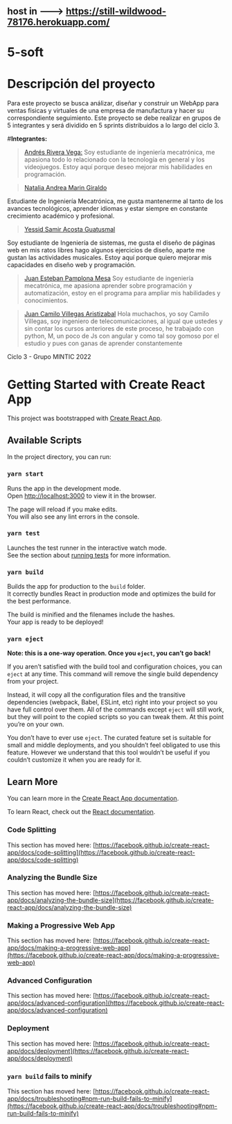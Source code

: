 
## host in ---> https://still-wildwood-78176.herokuapp.com/

# 5-soft
# Descripción del proyecto 

Para este proyecto se busca análizar, diseñar y construir un WebApp para ventas fisicas y virtuales de una empresa de manufactura y hacer su correspondiente seguimiento. Este proyecto se debe realizar en grupos de 5 integrantes y será dividido en 5 sprints distribuidos a lo largo del ciclo 3.



#**Integrantes:**

> [Andrés Rivera Vega:](https://github.com/TeamARV) 
Soy estudiante de ingeniería mecatrónica, me apasiona todo lo relacionado con la tecnología en general y los videojuegos. Estoy aquí porque deseo mejorar mis habilidades en  programación. 

> [Natalia Andrea Marin Giraldo](https://github.com/NataliaMarin490)
 
 Estudiante de Ingeniería Mecatrónica, me gusta mantenerme al tanto de los avances tecnológicos, aprender idiomas y estar siempre en constante crecimiento académico y profesional. 

 > [Yessid Samir Acosta Guatusmal](https://github.com/yesidacosta)
 
Soy estudiante de Ingeniería de sistemas, me gusta el diseño de páginas web en mis ratos libres hago algunos ejercicios
de diseño, aparte me gustan las actividades musicales. Estoy aquí porque quiero mejorar mis capacidades en diseño web y programación.


> [Juan Esteban Pamplona Mesa](https://github.com/JuanEstebanP04)
Soy estudiante de ingeniería mecatrónica, me apasiona aprender sobre programación y automatización, estoy en el programa para ampliar mis habilidades y conocimientos.  

>[Juan Camilo Villegas Aristizabal](https://github.com/Zhyex)
Hola muchachos, yo soy Camilo Villegas, soy ingeniero de telecomunicaciones, al igual que ustedes y sin contar los cursos anteriores de este proceso, he trabajado con python, M, un poco de Js con angular y como tal soy gomoso por el estudio y pues con ganas de aprender constantemente




Ciclo 3 - Grupo MINTIC 2022

# Getting Started with Create React App

This project was bootstrapped with [Create React App](https://github.com/facebook/create-react-app).

## Available Scripts

In the project directory, you can run:

### `yarn start`

Runs the app in the development mode.\
Open [http://localhost:3000](http://localhost:3000) to view it in the browser.

The page will reload if you make edits.\
You will also see any lint errors in the console.

### `yarn test`

Launches the test runner in the interactive watch mode.\
See the section about [running tests](https://facebook.github.io/create-react-app/docs/running-tests) for more information.

### `yarn build`

Builds the app for production to the `build` folder.\
It correctly bundles React in production mode and optimizes the build for the best performance.

The build is minified and the filenames include the hashes.\
Your app is ready to be deployed!

### `yarn eject`

**Note: this is a one-way operation. Once you `eject`, you can’t go back!**

If you aren’t satisfied with the build tool and configuration choices, you can `eject` at any time. This command will remove the single build dependency from your project.

Instead, it will copy all the configuration files and the transitive dependencies (webpack, Babel, ESLint, etc) right into your project so you have full control over them. All of the commands except `eject` will still work, but they will point to the copied scripts so you can tweak them. At this point you’re on your own.

You don’t have to ever use `eject`. The curated feature set is suitable for small and middle deployments, and you shouldn’t feel obligated to use this feature. However we understand that this tool wouldn’t be useful if you couldn’t customize it when you are ready for it.

## Learn More

You can learn more in the [Create React App documentation](https://facebook.github.io/create-react-app/docs/getting-started).

To learn React, check out the [React documentation](https://reactjs.org/).

### Code Splitting

This section has moved here: [https://facebook.github.io/create-react-app/docs/code-splitting](https://facebook.github.io/create-react-app/docs/code-splitting)

### Analyzing the Bundle Size

This section has moved here: [https://facebook.github.io/create-react-app/docs/analyzing-the-bundle-size](https://facebook.github.io/create-react-app/docs/analyzing-the-bundle-size)

### Making a Progressive Web App

This section has moved here: [https://facebook.github.io/create-react-app/docs/making-a-progressive-web-app](https://facebook.github.io/create-react-app/docs/making-a-progressive-web-app)

### Advanced Configuration

This section has moved here: [https://facebook.github.io/create-react-app/docs/advanced-configuration](https://facebook.github.io/create-react-app/docs/advanced-configuration)

### Deployment

This section has moved here: [https://facebook.github.io/create-react-app/docs/deployment](https://facebook.github.io/create-react-app/docs/deployment)

### `yarn build` fails to minify

This section has moved here: [https://facebook.github.io/create-react-app/docs/troubleshooting#npm-run-build-fails-to-minify](https://facebook.github.io/create-react-app/docs/troubleshooting#npm-run-build-fails-to-minify)
